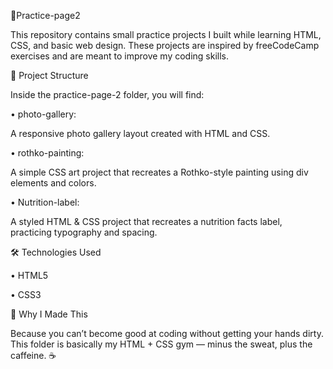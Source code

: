 🫴Practice-page2

This repository contains small practice projects I built while learning HTML, CSS, and basic web design.
These projects are inspired by freeCodeCamp exercises and are meant to improve my coding skills.

📂 Project Structure

Inside the practice-page-2 folder, you will find:

• photo-gallery:

A responsive photo gallery layout created with HTML and CSS.

• rothko-painting:

A simple CSS art project that recreates a Rothko-style painting using div elements and colors.

• Nutrition-label:

A styled HTML & CSS project that recreates a nutrition facts label, practicing typography and spacing.



🛠️ Technologies Used

• HTML5

• CSS3

🎯 Why I Made This

Because you can’t become good at coding without getting your hands dirty.
This folder is basically my HTML + CSS gym — minus the sweat, plus the caffeine. ☕
